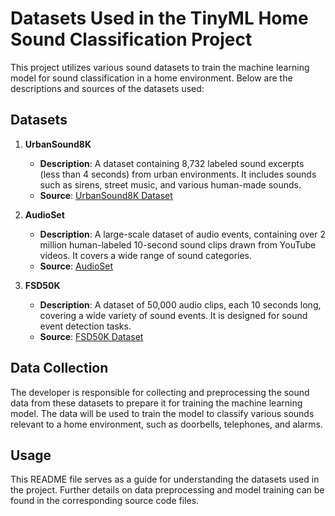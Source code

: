 # Datasets Used in the TinyML Home Sound Classification Project

This project utilizes various sound datasets to train the machine learning model for sound classification in a home environment. Below are the descriptions and sources of the datasets used:

## Datasets

1. **UrbanSound8K**
   - **Description**: A dataset containing 8,732 labeled sound excerpts (less than 4 seconds) from urban environments. It includes sounds such as sirens, street music, and various human-made sounds.
   - **Source**: [UrbanSound8K Dataset](https://urbansounddataset.weebly.com/urbansound8k.html)

2. **AudioSet**
   - **Description**: A large-scale dataset of audio events, containing over 2 million human-labeled 10-second sound clips drawn from YouTube videos. It covers a wide range of sound categories.
   - **Source**: [AudioSet](https://research.google.com/audioset/)

3. **FSD50K**
   - **Description**: A dataset of 50,000 audio clips, each 10 seconds long, covering a wide variety of sound events. It is designed for sound event detection tasks.
   - **Source**: [FSD50K Dataset](https://github.com/mkhalil/FSD50K)

## Data Collection

The developer is responsible for collecting and preprocessing the sound data from these datasets to prepare it for training the machine learning model. The data will be used to train the model to classify various sounds relevant to a home environment, such as doorbells, telephones, and alarms.

## Usage

This README file serves as a guide for understanding the datasets used in the project. Further details on data preprocessing and model training can be found in the corresponding source code files.